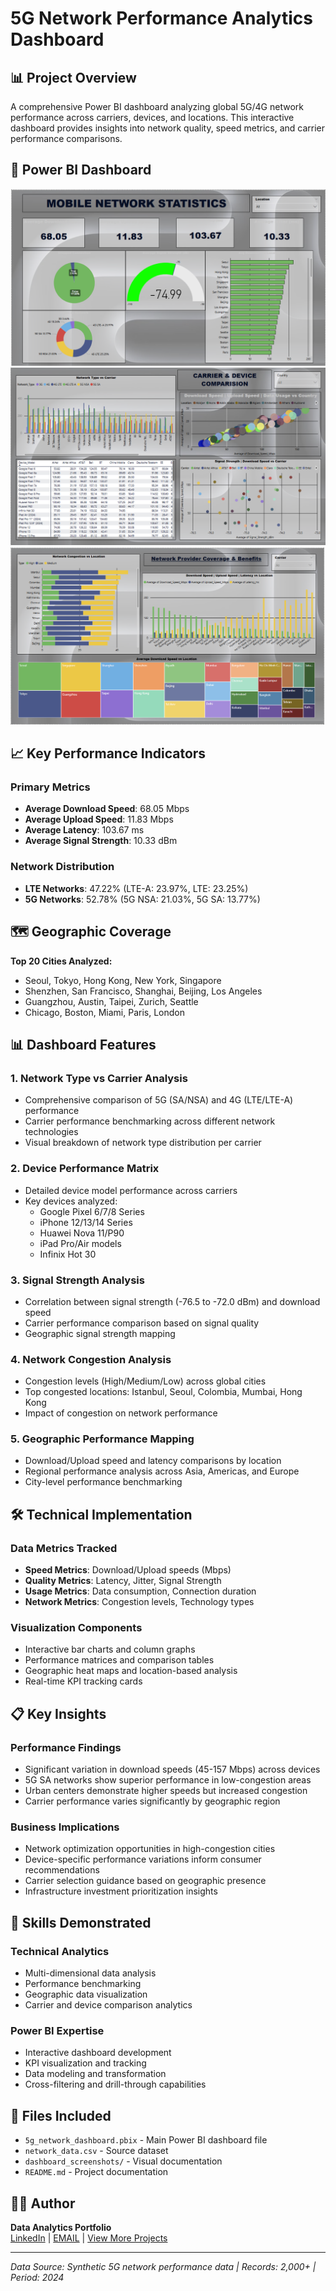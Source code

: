 # 5G Network Performance Analytics Dashboard

## 📊 Project Overview
A comprehensive Power BI dashboard analyzing global 5G/4G network performance across carriers, devices, and locations. This interactive dashboard provides insights into network quality, speed metrics, and carrier performance comparisons.

## 🚀 Power BI Dashboard

![DashBoard Overview](/screenshots/Dashboard%20Overview.png)
![DashBoard Overview](/screenshots/Carrier.png)
![DashBoard Overview](/screenshots/network.png)

## 📈 Key Performance Indicators

### Primary Metrics
- **Average Download Speed**: 68.05 Mbps
- **Average Upload Speed**: 11.83 Mbps  
- **Average Latency**: 103.67 ms
- **Average Signal Strength**: 10.33 dBm

### Network Distribution
- **LTE Networks**: 47.22% (LTE-A: 23.97%, LTE: 23.25%)
- **5G Networks**: 52.78% (5G NSA: 21.03%, 5G SA: 13.77%)

## 🗺️ Geographic Coverage
**Top 20 Cities Analyzed:**
- Seoul, Tokyo, Hong Kong, New York, Singapore
- Shenzhen, San Francisco, Shanghai, Beijing, Los Angeles
- Guangzhou, Austin, Taipei, Zurich, Seattle
- Chicago, Boston, Miami, Paris, London

## 📊 Dashboard Features

### 1. Network Type vs Carrier Analysis
- Comprehensive comparison of 5G (SA/NSA) and 4G (LTE/LTE-A) performance
- Carrier performance benchmarking across different network technologies
- Visual breakdown of network type distribution per carrier

### 2. Device Performance Matrix
- Detailed device model performance across carriers
- Key devices analyzed:
  - Google Pixel 6/7/8 Series
  - iPhone 12/13/14 Series
  - Huawei Nova 11/P90
  - iPad Pro/Air models
  - Infinix Hot 30

### 3. Signal Strength Analysis
- Correlation between signal strength (-76.5 to -72.0 dBm) and download speed
- Carrier performance comparison based on signal quality
- Geographic signal strength mapping

### 4. Network Congestion Analysis
- Congestion levels (High/Medium/Low) across global cities
- Top congested locations: Istanbul, Seoul, Colombia, Mumbai, Hong Kong
- Impact of congestion on network performance

### 5. Geographic Performance Mapping
- Download/Upload speed and latency comparisons by location
- Regional performance analysis across Asia, Americas, and Europe
- City-level performance benchmarking

## 🛠️ Technical Implementation

### Data Metrics Tracked
- **Speed Metrics**: Download/Upload speeds (Mbps)
- **Quality Metrics**: Latency, Jitter, Signal Strength
- **Usage Metrics**: Data consumption, Connection duration
- **Network Metrics**: Congestion levels, Technology types

### Visualization Components
- Interactive bar charts and column graphs
- Performance matrices and comparison tables
- Geographic heat maps and location-based analysis
- Real-time KPI tracking cards

## 📋 Key Insights

### Performance Findings
- Significant variation in download speeds (45-157 Mbps) across devices
- 5G SA networks show superior performance in low-congestion areas
- Urban centers demonstrate higher speeds but increased congestion
- Carrier performance varies significantly by geographic region

### Business Implications
- Network optimization opportunities in high-congestion cities
- Device-specific performance variations inform consumer recommendations
- Carrier selection guidance based on geographic presence
- Infrastructure investment prioritization insights

## 💼 Skills Demonstrated

### Technical Analytics
- Multi-dimensional data analysis
- Performance benchmarking
- Geographic data visualization
- Carrier and device comparison analytics

### Power BI Expertise
- Interactive dashboard development
- KPI visualization and tracking
- Data modeling and transformation
- Cross-filtering and drill-through capabilities

## 📁 Files Included
- `5g_network_dashboard.pbix` - Main Power BI dashboard file
- `network_data.csv` - Source dataset
- `dashboard_screenshots/` - Visual documentation
- `README.md` - Project documentation

## 👨‍💻 Author
**Data Analytics Portfolio**  
[LinkedIn](www.linkedin.com/in/debasishpaul999) | [EMAIL](www.debasish999@gmail.com) | 
[View More Projects](https://github.com/debasishpaul999)

---

*Data Source: Synthetic 5G network performance data | Records: 2,000+ | Period: 2024*